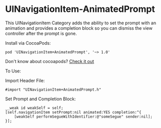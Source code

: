 UINavigationItem-AnimatedPrompt
===============================

This UINavigationItem Category adds the ability to set the prompt with an animation and provides a completion block so you can dismiss the view controller after the prompt is gone.

Install via CocoaPods:

    pod 'UINavigationItem+AnimatedPrompt', '~> 1.0'
    
Don't know about cocoapods? [Check it out](http://cocoapods.org/)

To Use:

Import Header File:

    #import "UINavigationItem+AnimatedPrompt.h"

Set Prompt and Completion Block:

    __weak id weakSelf = self;
    [self.navigationItem setPrompt:nil animated:YES completion:^{
        [weakSelf performSegueWithIdentifier:@"someSegue" sender:nil];
    }];
